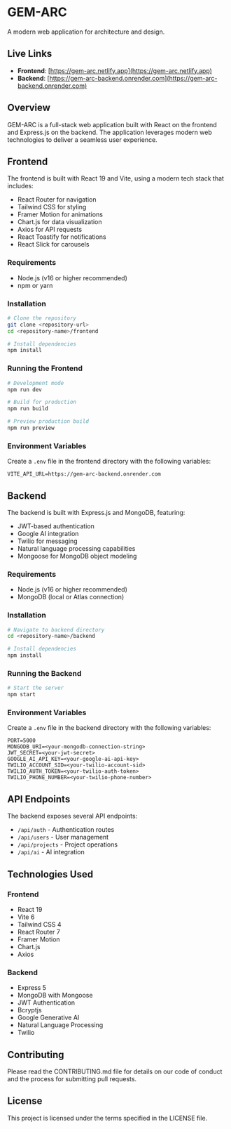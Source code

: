 # GEM-ARC

A modern web application for architecture and design.

## Live Links

- **Frontend**: [https://gem-arc.netlify.app](https://gem-arc.netlify.app)
- **Backend**: [https://gem-arc-backend.onrender.com](https://gem-arc-backend.onrender.com)

## Overview

GEM-ARC is a full-stack web application built with React on the frontend and Express.js on the backend. The application leverages modern web technologies to deliver a seamless user experience.

## Frontend

The frontend is built with React 19 and Vite, using a modern tech stack that includes:

- React Router for navigation
- Tailwind CSS for styling
- Framer Motion for animations
- Chart.js for data visualization
- Axios for API requests
- React Toastify for notifications
- React Slick for carousels

### Requirements

- Node.js (v16 or higher recommended)
- npm or yarn

### Installation

```bash
# Clone the repository
git clone <repository-url>
cd <repository-name>/frontend

# Install dependencies
npm install
```

### Running the Frontend

```bash
# Development mode
npm run dev

# Build for production
npm run build

# Preview production build
npm run preview
```

### Environment Variables

Create a `.env` file in the frontend directory with the following variables:

```
VITE_API_URL=https://gem-arc-backend.onrender.com
```

## Backend

The backend is built with Express.js and MongoDB, featuring:

- JWT-based authentication
- Google AI integration
- Twilio for messaging
- Natural language processing capabilities
- Mongoose for MongoDB object modeling

### Requirements

- Node.js (v16 or higher recommended)
- MongoDB (local or Atlas connection)

### Installation

```bash
# Navigate to backend directory
cd <repository-name>/backend

# Install dependencies
npm install
```

### Running the Backend

```bash
# Start the server
npm start
```

### Environment Variables

Create a `.env` file in the backend directory with the following variables:

```
PORT=5000
MONGODB_URI=<your-mongodb-connection-string>
JWT_SECRET=<your-jwt-secret>
GOOGLE_AI_API_KEY=<your-google-ai-api-key>
TWILIO_ACCOUNT_SID=<your-twilio-account-sid>
TWILIO_AUTH_TOKEN=<your-twilio-auth-token>
TWILIO_PHONE_NUMBER=<your-twilio-phone-number>
```

## API Endpoints

The backend exposes several API endpoints:

- `/api/auth` - Authentication routes
- `/api/users` - User management
- `/api/projects` - Project operations
- `/api/ai` - AI integration

## Technologies Used

### Frontend
- React 19
- Vite 6
- Tailwind CSS 4
- React Router 7
- Framer Motion
- Chart.js
- Axios

### Backend
- Express 5
- MongoDB with Mongoose
- JWT Authentication
- Bcryptjs
- Google Generative AI
- Natural Language Processing
- Twilio

## Contributing

Please read the CONTRIBUTING.md file for details on our code of conduct and the process for submitting pull requests.

## License

This project is licensed under the terms specified in the LICENSE file.
